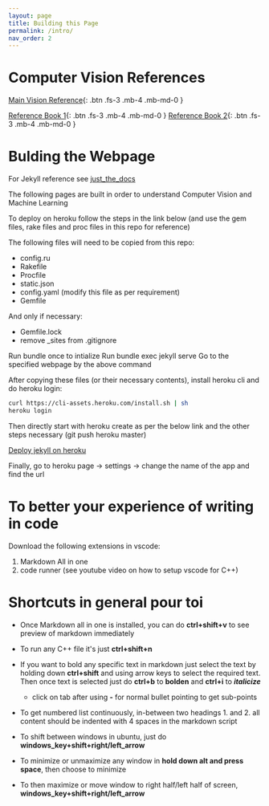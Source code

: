 ```yaml
---
layout: page
title: Building this Page
permalink: /intro/
nav_order: 2
---
```


# Computer Vision References

[Main Vision Reference](https://szeliski.org/Book/){: .btn .fs-3 .mb-4 .mb-md-0 }

[Reference Book 1](https://drive.google.com/file/d/1jqEB739EfifhSyiCK6vdbPIz7gX9Ywmr/view?usp=sharing){: .btn .fs-3 .mb-4 .mb-md-0 }
[Reference Book 2](https://drive.google.com/file/d/1Kn6dilDeR_7leIctuVa87-czuqBoxJh-/view?usp=sharing){: .btn .fs-3 .mb-4 .mb-md-0 }


# Bulding the Webpage

For Jekyll reference see [just_the_docs](https://pmarsceill.github.io/just-the-docs/)


The following pages are built in order to understand Computer Vision and Machine Learning

To deploy on heroku follow the steps in the link below (and use the gem files, rake files and proc files in this repo for reference)

The following files will need to be copied from this repo:
- config.ru
- Rakefile
- Procfile
- static.json
- config.yaml (modify this file as per requirement)
- Gemfile

And only if necessary:
- Gemfile.lock
- remove _sites from .gitignore

Run bundle once to intialize
Run bundle exec jekyll serve
Go to the specified webpage by the above command

After copying these files (or their necessary contents), install heroku cli and do heroku login:
```bash
curl https://cli-assets.heroku.com/install.sh | sh
heroku login
```

Then directly start with heroku create as per the below link and the other steps necessary (git push heroku master)

[Deploy jekyll on heroku](https://blog.heroku.com/jekyll-on-heroku)

Finally, go to heroku page -> settings -> change the name of the app and find the url

# To better your experience of writing in code

Download the following extensions in vscode:
1. Markdown All in one
2. code runner (see youtube video on how to setup vscode for C++)


# Shortcuts in general pour toi
- Once Markdown all in one is installed, you can do **ctrl+shift+v** to see preview of markdown immediately
- To run any C++ file it's just **ctrl+shift+n**
- If you want to bold any specific text in markdown just select the text by holding down **ctrl+shift** and using arrow keys to select the required text. Then once text is selected just do **ctrl+b** to **bolden** and **ctrl+i** to ***italicize***
  - click on tab after using **-** for normal bullet pointing to get sub-points
- To get numbered list continuously, in-between two headings 1. and 2. all content should be indented with 4 spaces in the markdown script

- To shift between windows in ubuntu, just do **windows_key+shift+right/left_arrow**
- To minimize or unmaximize any window in **hold down alt and press space**, then choose to minimize
- To then maximize or move window to right half/left half of screen, **windows_key+shift+right/left_arrow**
